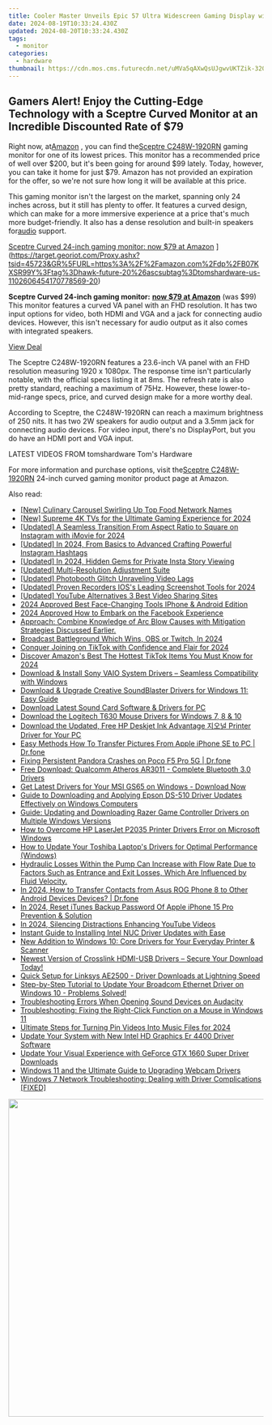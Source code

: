 ```yaml
---
title: Cooler Master Unveils Epic 57 Ultra Widescreen Gaming Display with Stunning Mini LED Technology
date: 2024-08-19T10:33:24.430Z
updated: 2024-08-20T10:33:24.430Z
tags:
  - monitor
categories:
  - hardware
thumbnail: https://cdn.mos.cms.futurecdn.net/uMVa5qAXwQsUJgwvUKTZik-320-80.jpg
---
```


## Gamers Alert! Enjoy the Cutting-Edge Technology with a Sceptre Curved Monitor at an Incredible Discounted Rate of $79

Right now, at[Amazon](https://tools.techidaily.com) , you can find the[Sceptre C248W-1920RN](https://target.georiot.com/Proxy.ashx?tsid=45723&GR%5FURL=https%3A%2F%2Famazon.com%2Fdp%2FB07KXSR99Y%3Ftag%3Dhawk-future-20%26ascsubtag%3Dtomshardware-us-1754812550838852581-20) gaming monitor for one of its lowest prices. This monitor has a recommended price of well over $200, but it's been going for around $99 lately. Today, however, you can take it home for just $79\. Amazon has not provided an expiration for the offer, so we're not sure how long it will be available at this price.

 This gaming monitor isn't the largest on the market, spanning only 24 inches across, but it still has plenty to offer. It features a curved design, which can make for a more immersive experience at a price that's much more budget-friendly. It also has a dense resolution and built-in speakers for[audio](https://tools.techidaily.com) support.

[Sceptre Curved 24-inch gaming monitor: now $79 at Amazon](https://cdn.mos.cms.futurecdn.net/FYwoeiQXFq3yf6yKBUXMEm-200-100.jpg "Sceptre Curved 24-inch gaming monitor: now $79 at Amazon") ](https://target.georiot.com/Proxy.ashx?tsid=45723&GR%5FURL=https%3A%2F%2Famazon.com%2Fdp%2FB07KXSR99Y%3Ftag%3Dhawk-future-20%26ascsubtag%3Dtomshardware-us-1102606454170778569-20)

**Sceptre Curved 24-inch gaming monitor:** [**now $79 at Amazon**](https://target.georiot.com/Proxy.ashx?tsid=45723&GR%5FURL=https%3A%2F%2Famazon.com%2Fdp%2FB07KXSR99Y%3Ftag%3Dhawk-future-20%26ascsubtag%3Dtomshardware-us-3447313894328832634-20) (was $99)  
 This monitor features a curved VA panel with an FHD resolution. It has two input options for video, both HDMI and VGA and a jack for connecting audio devices. However, this isn't necessary for audio output as it also comes with integrated speakers.

[View Deal](https://target.georiot.com/Proxy.ashx?tsid=45723&GR%5FURL=https%3A%2F%2Famazon.com%2Fdp%2FB07KXSR99Y%3Ftag%3Dhawk-future-20%26ascsubtag%3Dtomshardware-us-1102606454170778569-20)

 The Sceptre C248W-1920RN features a 23.6-inch VA panel with an FHD resolution measuring 1920 x 1080px. The response time isn't particularly notable, with the official specs listing it at 8ms. The refresh rate is also pretty standard, reaching a maximum of 75Hz. However, these lower-to-mid-range specs, price, and curved design make for a more worthy deal.

 According to Sceptre, the C248W-1920RN can reach a maximum brightness of 250 nits. It has two 2W speakers for audio output and a 3.5mm jack for connecting audio devices. For video input, there's no DisplayPort, but you do have an HDMI port and VGA input.

 LATEST VIDEOS FROM tomshardware Tom's Hardware

 For more information and purchase options, visit the[Sceptre C248W-1920RN](https://target.georiot.com/Proxy.ashx?tsid=45723&GR%5FURL=https%3A%2F%2Famazon.com%2Fdp%2FB07KXSR99Y%3Ftag%3Dhawk-future-20%26ascsubtag%3Dtomshardware-us-1754812550838852581-20) 24-inch curved gaming monitor product page at Amazon.

<ins class="adsbygoogle"
     style="display:block"
     data-ad-format="autorelaxed"
     data-ad-client="ca-pub-7571918770474297"
     data-ad-slot="1223367746"></ins>



<ins class="adsbygoogle"
     style="display:block"
     data-ad-client="ca-pub-7571918770474297"
     data-ad-slot="8358498916"
     data-ad-format="auto"
     data-full-width-responsive="true"></ins>

<span class="atpl-alsoreadstyle">Also read:</span>
<div><ul>
<li><a href="https://youtube-data.techidaily.com/ulinary-carousel-swirling-up-top-food-network-names/"><u>[New] Culinary Carousel  Swirling Up Top Food Network Names</u></a></li>
<li><a href="https://article-files.techidaily.com/new-supreme-4k-tvs-for-the-ultimate-gaming-experience-for-2024/"><u>[New] Supreme 4K TVs for the Ultimate Gaming Experience for 2024</u></a></li>
<li><a href="https://instagram-video-files.techidaily.com/updated-a-seamless-transition-from-aspect-ratio-to-square-on-instagram-with-imovie-for-2024/"><u>[Updated] A Seamless Transition From Aspect Ratio to Square on Instagram with iMovie for 2024</u></a></li>
<li><a href="https://instagram-clips.techidaily.com/updated-in-2024-from-basics-to-advanced-crafting-powerful-instagram-hashtags/"><u>[Updated] In 2024, From Basics to Advanced  Crafting Powerful Instagram Hashtags</u></a></li>
<li><a href="https://instagram-clips.techidaily.com/updated-in-2024-hidden-gems-for-private-insta-story-viewing/"><u>[Updated] In 2024, Hidden Gems for Private Insta Story Viewing</u></a></li>
<li><a href="https://extra-support.techidaily.com/updated-multi-resolution-adjustment-suite/"><u>[Updated] Multi-Resolution Adjustment Suite</u></a></li>
<li><a href="https://extra-skills.techidaily.com/updated-photobooth-glitch-unraveling-video-lags/"><u>[Updated] Photobooth Glitch  Unraveling Video Lags</u></a></li>
<li><a href="https://remote-screen-capture.techidaily.com/updated-proven-recorders-ioss-leading-screenshot-tools-for-2024/"><u>[Updated] Proven Recorders  IOS's Leading Screenshot Tools for 2024</u></a></li>
<li><a href="https://youtube-clips.techidaily.com/updated-youtube-alternatives-3-best-video-sharing-sites/"><u>[Updated] YouTube Alternatives  3 Best Video Sharing Sites</u></a></li>
<li><a href="https://extra-information.techidaily.com/2024-approved-best-face-changing-tools-iphone-and-android-edition/"><u>2024 Approved  Best Face-Changing Tools  IPhone & Android Edition</u></a></li>
<li><a href="https://facebook-clips.techidaily.com/2024-approved-how-to-embark-on-the-facebook-experience/"><u>2024 Approved  How to Embark on the Facebook Experience</u></a></li>
<li><a href="https://hardware-help.techidaily.com/1722965021040-approach-combine-knowledge-of-arc-blow-causes-with-mitigation-strategies-discussed-earlier/"><u>Approach: Combine Knowledge of Arc Blow Causes with Mitigation Strategies Discussed Earlier.</u></a></li>
<li><a href="https://visual-screen-recording.techidaily.com/broadcast-battleground-which-wins-obs-or-twitch-in-2024/"><u>Broadcast Battleground  Which Wins, OBS or Twitch, In 2024</u></a></li>
<li><a href="https://tiktok-videos.techidaily.com/conquer-joining-on-tiktok-with-confidence-and-flair-for-2024/"><u>Conquer Joining on TikTok with Confidence and Flair for 2024</u></a></li>
<li><a href="https://tiktok-video-recordings.techidaily.com/discover-amazons-best-the-hottest-tiktok-items-you-must-know-for-2024/"><u>Discover Amazon's Best  The Hottest TikTok Items You Must Know for 2024</u></a></li>
<li><a href="https://hardware-help.techidaily.com/download-and-install-sony-vaio-system-drivers-seamless-compatibility-with-windows/"><u>Download & Install Sony VAIO System Drivers – Seamless Compatibility with Windows</u></a></li>
<li><a href="https://hardware-help.techidaily.com/download-and-upgrade-creative-soundblaster-drivers-for-windows-11-easy-guide/"><u>Download & Upgrade Creative SoundBlaster Drivers for Windows 11: Easy Guide</u></a></li>
<li><a href="https://hardware-help.techidaily.com/download-latest-sound-card-software-and-drivers-for-pc/"><u>Download Latest Sound Card Software & Drivers for PC</u></a></li>
<li><a href="https://hardware-help.techidaily.com/download-the-logitech-t630-mouse-drivers-for-windows-7-8-and-10/"><u>Download the Logitech T630 Mouse Drivers for Windows 7, 8 & 10</u></a></li>
<li><a href="https://hardware-help.techidaily.com/download-the-updated-free-hp-deskjet-ink-advantage-printer-driver-for-your-pc/"><u>Download the Updated, Free HP Deskjet Ink Advantage 지오널 Printer Driver for Your PC</u></a></li>
<li><a href="https://iphone-transfer.techidaily.com/easy-methods-how-to-transfer-pictures-from-apple-iphone-se-to-pc-drfone-by-drfone-transfer-from-ios/"><u>Easy Methods How To Transfer Pictures From Apple iPhone SE to PC | Dr.fone</u></a></li>
<li><a href="https://howto.techidaily.com/fixing-persistent-pandora-crashes-on-poco-f5-pro-5g-drfone-by-drfone-fix-android-problems-fix-android-problems/"><u>Fixing Persistent Pandora Crashes on Poco F5 Pro 5G | Dr.fone</u></a></li>
<li><a href="https://hardware-help.techidaily.com/free-download-qualcomm-atheros-ar3011-complete-bluetooth-30-drivers/"><u>Free Download: Qualcomm Atheros AR3011 - Complete Bluetooth 3.0 Drivers</u></a></li>
<li><a href="https://hardware-help.techidaily.com/1722977237685-get-latest-drivers-for-your-msi-gs65-on-windows-download-now/"><u>Get Latest Drivers for Your MSI GS65 on Windows - Download Now</u></a></li>
<li><a href="https://hardware-help.techidaily.com/guide-to-downloading-and-applying-epson-ds-510-driver-updates-effectively-on-windows-computers/"><u>Guide to Downloading and Applying Epson DS-510 Driver Updates Effectively on Windows Computers</u></a></li>
<li><a href="https://hardware-help.techidaily.com/guide-updating-and-downloading-razer-game-controller-drivers-on-multiple-windows-versions/"><u>Guide: Updating and Downloading Razer Game Controller Drivers on Multiple Windows Versions</u></a></li>
<li><a href="https://hardware-help.techidaily.com/how-to-overcome-hp-laserjet-p2035-printer-drivers-error-on-microsoft-windows/"><u>How to Overcome HP LaserJet P2035 Printer Drivers Error on Microsoft Windows</u></a></li>
<li><a href="https://hardware-help.techidaily.com/how-to-update-your-toshiba-laptops-drivers-for-optimal-performance-windows/"><u>How to Update Your Toshiba Laptop's Drivers for Optimal Performance (Windows)</u></a></li>
<li><a href="https://hardware-help.techidaily.com/hydraulic-losses-within-the-pump-can-increase-with-flow-rate-due-to-factors-such-as-entrance-and-exit-losses-which-are-influenced-by-fluid-velocity/"><u>Hydraulic Losses Within the Pump Can Increase with Flow Rate Due to Factors Such as Entrance and Exit Losses, Which Are Influenced by Fluid Velocity.</u></a></li>
<li><a href="https://android-transfer.techidaily.com/in-2024-how-to-transfer-contacts-from-asus-rog-phone-8-to-other-android-devices-devices-drfone-by-drfone-transfer-from-android-transfer-from-android/"><u>In 2024, How to Transfer Contacts from Asus ROG Phone 8 to Other Android Devices Devices? | Dr.fone</u></a></li>
<li><a href="https://ios-unlock.techidaily.com/in-2024-reset-itunes-backup-password-of-apple-iphone-15-pro-prevention-and-solution-by-drfone-ios/"><u>In 2024, Reset iTunes Backup Password Of Apple iPhone 15 Pro Prevention & Solution</u></a></li>
<li><a href="https://youtube-docs.techidaily.com/24-silencing-distractions-enhancing-youtube-videos/"><u>In 2024, Silencing Distractions  Enhancing YouTube Videos</u></a></li>
<li><a href="https://hardware-help.techidaily.com/instant-guide-to-installing-intel-nuc-driver-updates-with-ease/"><u>Instant Guide to Installing Intel NUC Driver Updates with Ease</u></a></li>
<li><a href="https://hardware-help.techidaily.com/new-addition-to-windows-10-core-drivers-for-your-everyday-printer-and-scanner/"><u>New Addition to Windows 10: Core Drivers for Your Everyday Printer & Scanner</u></a></li>
<li><a href="https://hardware-help.techidaily.com/newest-version-of-crosslink-hdmi-usb-drivers-secure-your-download-today/"><u>Newest Version of Crosslink HDMI-USB Drivers – Secure Your Download Today!</u></a></li>
<li><a href="https://hardware-help.techidaily.com/quick-setup-for-linksys-ae2500-driver-downloads-at-lightning-speed/"><u>Quick Setup for Linksys AE2500 - Driver Downloads at Lightning Speed</u></a></li>
<li><a href="https://hardware-help.techidaily.com/1722965824341-step-by-step-tutorial-to-update-your-broadcom-ethernet-driver-on-windows-10-problems-solved/"><u>Step-by-Step Tutorial to Update Your Broadcom Ethernet Driver on Windows 10 - Problems Solved!</u></a></li>
<li><a href="https://windows11.techidaily.com/troubleshooting-errors-when-opening-sound-devices-on-audacity/"><u>Troubleshooting Errors When Opening Sound Devices on Audacity</u></a></li>
<li><a href="https://win-howtos.techidaily.com/troubleshooting-fixing-the-right-click-function-on-a-mouse-in-windows-11/"><u>Troubleshooting: Fixing the Right-Click Function on a Mouse in Windows 11</u></a></li>
<li><a href="https://some-skills.techidaily.com/ultimate-steps-for-turning-pin-videos-into-music-files-for-2024/"><u>Ultimate Steps for Turning Pin Videos Into Music Files for 2024</u></a></li>
<li><a href="https://hardware-help.techidaily.com/update-your-system-with-new-intel-hd-graphics-er-4400-driver-software/"><u>Update Your System with New Intel HD Graphics Er 4400 Driver Software</u></a></li>
<li><a href="https://hardware-help.techidaily.com/update-your-visual-experience-with-geforce-gtx-1660-super-driver-downloads/"><u>Update Your Visual Experience with GeForce GTX 1660 Super Driver Downloads</u></a></li>
<li><a href="https://hardware-help.techidaily.com/windows-11-and-the-ultimate-guide-to-upgrading-webcam-drivers/"><u>Windows 11 and the Ultimate Guide to Upgrading Webcam Drivers</u></a></li>
<li><a href="https://hardware-help.techidaily.com/windows-7-network-troubleshooting-dealing-with-driver-complications-fixed/"><u>Windows 7 Network Troubleshooting: Dealing with Driver Complications [FIXED]</u></a></li>
</ul></div>

<!-- affiliate ads begin -->
<a href="https://versadesk.pxf.io/c/5597632/1892107/21290" target="_top" id="1892107"><img src="//a.impactradius-go.com/display-ad/21290-1892107" border="0" alt="" width="1200" height="628"/></a><img height="0" width="0" src="https://imp.pxf.io/i/5597632/1892107/21290" style="position:absolute;visibility:hidden;" border="0" />
<!-- affiliate ads end -->